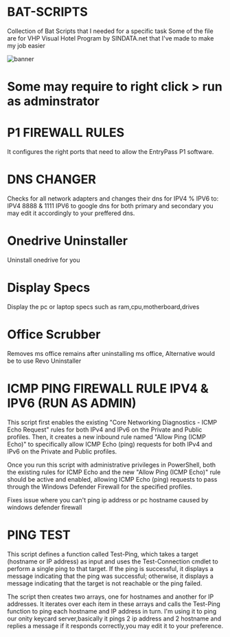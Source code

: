 # BAT-SCRIPTS
Collection of Bat Scripts that I needed for a specific task
Some of the file are for VHP Visual Hotel Program by SINDATA.net that I've made to make my job easier

![banner](https://github.com/deadboy18/BAT-SCRIPTS/assets/53135082/ad041340-cf4d-4a36-a92f-f0f522b7cff5)


# Some may require to right click > run as adminstrator 


# P1 FIREWALL RULES
It configures the right ports that need to allow the EntryPass P1 software.

# DNS CHANGER

Checks for all network adapters and changes their dns for IPV4 % IPV6 to:
IPV4 8888 & 1111
IPV6 to google dns for both primary and secondary you may edit it accordingly to your preffered dns.

# Onedrive Uninstaller

Uninstall onedrive for you

# Display Specs

Display the pc or laptop specs such as ram,cpu,motherboard,drives

# Office Scrubber 
Removes ms office remains after uninstalling ms office,
Alternative would be to use Revo Uninstaller


# ICMP PING FIREWALL RULE IPV4 & IPV6 (RUN AS ADMIN)
This script first enables the existing "Core Networking Diagnostics - ICMP Echo Request" rules for both IPv4 and IPv6 on the Private and Public profiles. Then, it creates a new inbound rule named "Allow Ping (ICMP Echo)" to specifically allow ICMP Echo (ping) requests for both IPv4 and IPv6 on the Private and Public profiles.

Once you run this script with administrative privileges in PowerShell, both the existing rules for ICMP Echo and the new "Allow Ping (ICMP Echo)" rule should be active and enabled, allowing ICMP Echo (ping) requests to pass through the Windows Defender Firewall for the specified profiles.

Fixes issue where you can't ping ip address or pc hostname caused by windows defender firewall

# PING TEST
This script defines a function called Test-Ping, which takes a target (hostname or IP address) as input and uses the Test-Connection cmdlet to perform a single ping to that target. If the ping is successful, it displays a message indicating that the ping was successful; otherwise, it displays a message indicating that the target is not reachable or the ping failed.

The script then creates two arrays, one for hostnames and another for IP addresses. It iterates over each item in these arrays and calls the Test-Ping function to ping each hostname and IP address in turn.
I'm using it to ping our onity keycard server,basically it pings 2 ip address and 2 hostname and replies a message if it responds correctly,you may edit it to your preference.
